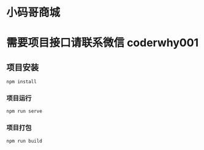 # 小码哥商城

# 需要项目接口请联系微信 coderwhy001

## 项目安装

```
npm install
```

### 项目运行

```
npm run serve
```

### 项目打包

```
npm run build
```
